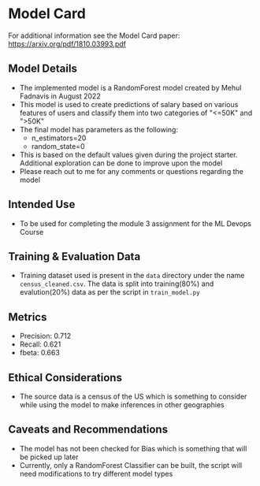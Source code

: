# Model Card

For additional information see the Model Card paper: https://arxiv.org/pdf/1810.03993.pdf

## Model Details
- The implemented model is a RandomForest model created by Mehul Fadnavis in August 2022
- This model is used to create predictions of salary based on various features of users and classify them into two categories of "<=50K" and ">50K"
- The final model has parameters as the following:
  - n_estimators=20
  - random_state=0
- This is based on the default values given during the project starter. Additional exploration can be done to improve upon the model
- Please reach out to me for any comments or questions regarding the model
## Intended Use
- To be used for completing the module 3 assignment for the ML Devops Course

## Training & Evaluation Data
- Training dataset used is present in the `data` directory under the name `census_cleaned.csv`. The data is split into training(80%) and evalution(20%) data as per the script in `train_model.py`
## Metrics
- Precision: 0.712
- Recall: 0.621
- fbeta: 0.663
## Ethical Considerations
- The source data is a census of the US which is something to consider while using the model to make inferences in other geographies
## Caveats and Recommendations
- The model has not been checked for Bias which is something that will be picked up later
- Currently, only a RandomForest Classifier can be built, the script will need modifications to try different model types